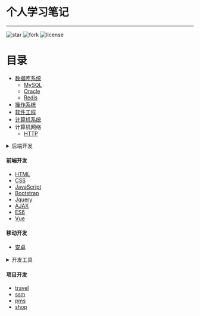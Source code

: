 # 个人学习笔记

--------------------------------------------------------------------------------

![star](https://img.shields.io/github/stars/0xcaffebabe/note)  ![fork](https://img.shields.io/github/forks/0xcaffebabe/note) ![license](https://img.shields.io/github/license/0xcaffebabe/note)


# 目录

- [数据库系统](./数据库系统/nav.md)
  - [MySQL](./数据库系统/mysql/nav.md)
  - [Oracle](./数据库系统/oracle/nav.md)
  - [Redis](./数据库系统/Redis.md)
- [操作系统](./操作系统/nav.md)
- [软件工程](./软件工程/nav.md)
- [计算机系统](./计算机系统/nav.md)
- 计算机网络
  - [HTTP](./计算机网络/HTTP.md)
<details>

  <summary>后端开发</summary>

  - 语言
      - [C](./后端开发/语言/C/nav.md)
      - [JAVA](./后端开发/语言/JAVA/nav.md)
      - [XML](./后端开发/语言/xml.md)
  - 中间件
    - [ActiveMQ](./后端开发/中间件/activeMQ.md)
    - [RabbitMQ](./后端开发/中间件/rabbitMQ.md)
    - [Kafka](./后端开发/中间件/Kafka.md)
    - [Tomcat](./后端开发/中间件/Tomcat.md)
    - [ElasticSearch](./后端开发/中间件/ElasticSearch.md)
  - 框架

    - [Spring](./后端开发/框架/Spring/nav.md)
    - [SpringBoot](./后端开发/框架/SpringBoot/nav.md)
    - [SpringCloud](./后端开发/框架/SpringCloud/nav.md)
    - [Mybatis-Plus](./后端开发/框架/mybatis-plus.md)
    - [Mybatis](./后端开发/框架/mybatis/nav.md)
    - [Netty](./后端开发/框架/netty.md)

  - [Lucene](./后端开发/Lucene.md)
  - [微服务](./后端开发/微服务.md)
  - [JAVA并发编程](./后端开发/JAVA并发编程.md)
- Jakarta EE
  - [Servlet](./后端开发/JakartaEE/Servlet.md)
  - [JSP](./后端开发/JakartaEE/JSP.md)
  - [Cookie&Session](./后端开发/JakartaEE/Cookie&Session.md)
  - [Filter&Listener](./后端开发/JakartaEE/Filter&Listener.md)
  - [JNDI](./后端开发/JakartaEE/JNDI.md)
  - [JPA](./后端开发/JakartaEE/JPA.md)
</details>


#### 前端开发
  - [HTML](./前端开发/HTML.md)
  - [CSS](./前端开发/CSS.md)
  - [JavaScript](./前端开发/JavaScript.md)
  - [Bootstrap](./前端开发/Bootstrap.md)
  - [Jquery](./前端开发/Jquery.md)
  - [AJAX](./前端开发/AJAX.md)
  - [ES6](./前端开发/ES6.md)
  - [Vue](./前端开发/Vue.md)

#### 移动开发

  - [安卓](./移动开发/安卓/nav.md)

<details>

  <summary>开发工具</summary>

  - [Docker](./开发工具/Docker.md)
  - [VIM](./开发工具/vim/vim.md)
  - [GIT](./开发工具/git.md)
  - [SVN](./开发工具/SVN.md)
  - [idea](./开发工具/idea.md)
  - [Junit](./开发工具/Junit.md)
  - 构建工具
    - [Gradle](./开发工具/构建工具/gradle.md)
    - [Maven](./开发工具/构建工具/maven.md)

</details>

#### 项目开发
- [travel](https://github.com/0xcaffebabe/travel)
- [ssm](https://github.com/0xcaffebabe/ssm)
- [pms](https://github.com/0xcaffebabe/pms)
- [shop](https://github.com/0xcaffebabe/shop)

